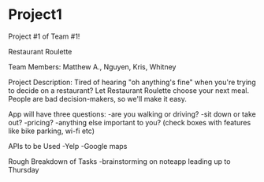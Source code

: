 # Project1
Project #1 of Team #1!


Restaurant Roulette

Team Members: Matthew A., Nguyen, Kris, Whitney

Project Description:
Tired of hearing "oh anything's fine" when you're trying to decide on a restaurant? Let Restaurant Roulette choose your next meal. People are bad decision-makers, so we'll make it easy.

App will have three questions:
-are you walking or driving?
-sit down or take out?
-pricing?
-anything else important to you? (check boxes with features like bike parking, wi-fi etc)

APIs to be Used
-Yelp
-Google maps

Rough Breakdown of Tasks
-brainstorming on noteapp leading up to Thursday
